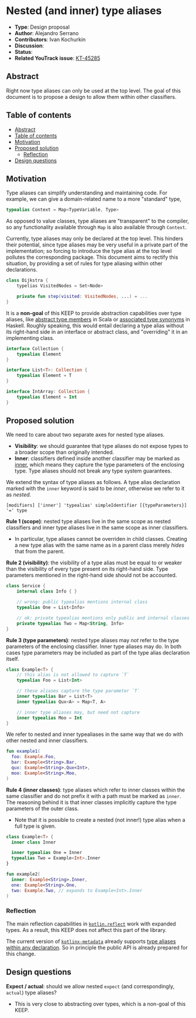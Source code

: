 # Nested (and inner) type aliases

* **Type**: Design proposal
* **Author**: Alejandro Serrano
* **Contributors**: Ivan Kochurkin
* **Discussion**: 
* **Status**: 
* **Related YouTrack issue**: [KT-45285](https://youtrack.jetbrains.com/issue/KT-45285/Support-nested-and-local-type-aliases)

## Abstract

Right now type aliases can only be used at the top level. The goal of this document is to propose a design to allow them within other classifiers.

## Table of contents

* [Abstract](#abstract)
* [Table of contents](#table-of-contents)
* [Motivation](#motivation)
* [Proposed solution](#proposed-solution)
    * [Reflection](#reflection)
* [Design questions](#design-questions)

## Motivation

Type aliases can simplify understanding and maintaining code. For example, we can give a domain-related name to a more "standard" type,

```kotlin
typealias Context = Map<TypeVariable, Type>
```

As opposed to value classes, type aliases are "transparent" to the compiler, so any functionality available through `Map` is also available through `Context`.

Currently, type aliases may only be declared at the top level. This hinders their potential, since type aliases may be very useful in a private part of the implementation; so forcing to introduce the type alias at the top level pollutes the corresponding package. This document aims to rectify this situation, by providing a set of rules for type aliasing within other declarations.

```kotlin
class Dijkstra {
    typelias VisitedNodes = Set<Node>

    private fun step(visited: VisitedNodes, ...) = ...
}
```

It is a **non-goal** of this KEEP to provide abstraction capabilities over type aliases, like [abstract type members](https://docs.scala-lang.org/tour/abstract-type-members.html) in Scala or [associated type synonyms](https://wiki.haskell.org/GHC/Type_families) in Haskell. Roughly speaking, this would entail declaring a type alias without its right-hand side in an interface or abstract class, and "overriding" it in an implementing class.

```kotlin
interface Collection {
    typealias Element
}

interface List<T>: Collection {
    typealias Element = T
}

interface IntArray: Collection {
    typealias Element = Int
}
```

## Proposed solution

We need to care about two separate axes for nested type aliases.

- **Visibility**: we should guarantee that type aliases do not expose types to a broader scope than originally intended.
- **Inner**: classifiers defined inside another classifier may be marked as [inner](https://kotlinlang.org/spec/declarations.html#nested-and-inner-classifiers), which means they capture the type parameters of the enclosing type. Type aliases should not break any type system guarantees.

We extend the syntax of type aliases as follows. A type alias declaration marked with the `inner` keyword is said to be _inner_, otherwise we refer to it as _nested_.

```
[modifiers] ['inner'] 'typealias' simpleIdentifier [{typeParameters}] '=' type
```

**Rule 1 (scope)**: nested type aliases live in the same scope as nested classifiers and inner type aliases live in the same scope as inner classifiers.

- In particular, type aliases cannot be overriden in child classes. Creating a new type alias with the same name as in a parent class merely _hides_ that from the parent.

**Rule 2 (visibility)**: the visibility of a type alias must be equal to or weaker than the visibility of every type present on its right-hand side. Type parameters mentioned in the right-hand side should not be accounted.

```kotlin
class Service {
    internal class Info { }

    // wrong: public typealias mentions internal class
    typealias One = List<Info>

    // ok: private typealias mentions only public and internal classes
    private typealias Two = Map<String, Info>
}
```

**Rule 3 (type parameters)**: nested type aliases may _not_ refer to the type parameters of the enclosing classifier. Inner type aliases may do. In both cases type parameters may be included as part of the type alias declaration itself.

```kotlin
class Example<T> {
    // this alias is not allowed to capture `T`
    typealias Foo = List<Int>

    // these aliases capture the type parameter `T`
    inner typealias Bar = List<T>
    inner typealias Qux<A> = Map<T, A>

    // inner type aliases may, but need not capture
    inner typealias Moo = Int
}
```

We refer to nested and inner typealiases in the same way that we do with other nested and inner classifiers.

```kotlin
fun example1(
  foo: Example.Foo,
  bar: Example<String>.Bar,
  qux: Example<String>.Qux<Int>,
  moo: Example<String>.Moo,
)
```

**Rule 4 (inner classes)**: type aliases which refer to inner classes within the same classifier and do not prefix it with a path must be marked as `inner`. The reasoning behind it is that inner classes implicitly capture the type parameters of the outer class.

- Note that it is possible to create a nested (not inner!) type alias when a full type is given.

```kotlin
class Example<T> {
  inner class Inner

  inner typealias One = Inner
  typealias Two = Example<Int>.Inner
}

fun example2(
  inner: Example<String>.Inner,
  one: Example<String>.One,
  two: Example.Two, // expands to Example<Int>.Inner
)
```

### Reflection

The main reflection capabilities in [`kotlin.reflect`](https://kotlinlang.org/api/core/kotlin-stdlib/kotlin.reflect/) work with expanded types. As a result, this KEEP does not affect this part of the library.

The current version of [`kotlinx-metadata`](https://kotlinlang.org/api/kotlinx-metadata-jvm/) already supports [type aliases within any declaration](https://kotlinlang.org/api/kotlinx-metadata-jvm/kotlin-metadata-jvm/kotlin.metadata/-km-declaration-container/type-aliases.html). So in principle the public API is already prepared for this change.

## Design questions

**Expect / actual**: should we allow nested `expect` (and correspondingly, `actual`) type aliases?

- This is very close to abstracting over types, which is a non-goal of this KEEP.